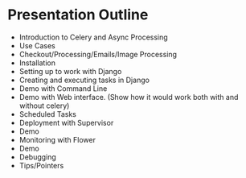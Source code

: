 Presentation Outline
====================

- Introduction to Celery and Async Processing
- Use Cases
- Checkout/Processing/Emails/Image Processing
- Installation
- Setting up to work with Django
- Creating and executing tasks in Django
- Demo with Command Line
- Demo with Web interface. (Show how it would work both with and without celery)
- Scheduled Tasks
- Deployment with Supervisor 
- Demo
- Monitoring with Flower
- Demo
- Debugging
- Tips/Pointers
